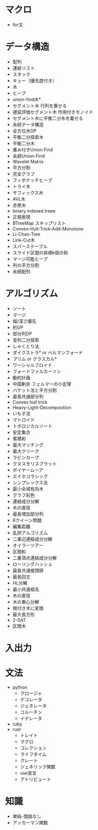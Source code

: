 # マクロ
- for文

# データ構造
- 配列
- 連結リスト
- スタック
- キュー（優先度付き）
- 木
- ヒープ
- union-find木*
- セグメント木 行列を乗せる
- 遅延評価セグメント木 作用付きモノイド
- セグメント木に平衡二分木を載せる
- 永続データ構造
- 全方位木DP
- 平衡二分探索木
- 平衡二分木
- 重み付きUnion Find
- 永続Union-Find
- Wavelet Matrix
- 平方分割
- 完全グラフ
- フィボナッチヒープ
- トライ木
- サフィックス木
- AVL木
- 赤黒木
- binary indexed treee
- 正規表現
- BTreeMap スキップリスト
- Convex-Hull-Trick-Add-Monotone
- Li-Chao-Tree
- Link-Cut木
- スパーステーブル
- スライド区間の昇順k個の和
- マージ可能ヒープ
- 列の平方分割
- 永続配列



# アルゴリズム
- ソート
- マージ
- 幅/深さ優先
- 桁DP
- 部分列DP
- 並列二分探索
- しゃくとり法
- ダイクストラ* or ベルマンフォード
- プリム or クラスカル*
- ワーシャルフロイド
- フォードファルカーソン
- 動的計画
- 中国剰余 フェルマーの小定理
- バケット法と平方分割
- 最長共通部分列
- Convex hull trick
- Heavy-Light-Decomposition
- いもす法
- マトロイド
- トポロジカルソート
- 安定集合
- 累積和
- 最大マッチング
- 最大クリーク
- ラビンカープ
- クヌスモリスプラット
- ボイヤームーア
- エイホコラシック
- シンプレックス法
- 最小全域有向木
- グラフ彩色
- 連結成分分解
- 木の直径
- 最長増加部分列
- 8クイーン問題
- 編集距離
- 乱択アルゴリズム
- 二重辺連結成分分解
- オイラーツアー
- 区間和
- 二重頂点連結成分分解
- ローリングハッシュ
- 最長共通接頭辞
- 最長回文
- HL分解
- 最小共通祖先
- 木の直径
- 木の重心分解
- 根付き木に変換
- 最大長方形
- 2-SAT
- 区間木

# 入出力

# 文法
- python
  - クロージャ
  - デコレータ
  - ジェネレータ
  - コルーチン
  - イテレータ
- ruby
- rust
  - トレイト
  - マクロ
  - コレクション
  - ライフタイム
  - クレート
  - ジェネリック関数
  - use宣言
  - アトリビュート

# 知識
- 単純-閉路なし
- アッカーマン関数

